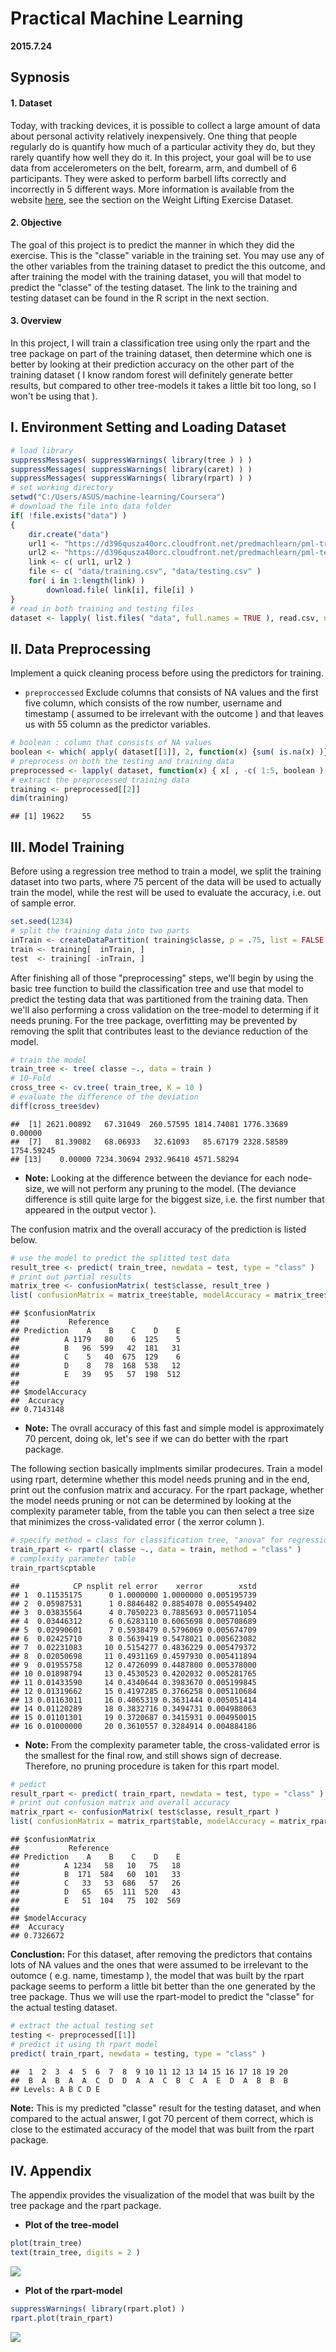 # Practical Machine Learning

**2015.7.24**

## Sypnosis

#### 1. Dataset

Today, with tracking devices, it is  possible to collect a large amount of data about personal activity relatively inexpensively. One thing that people regularly do is quantify how much of a particular activity they do, but they rarely quantify how well they do it. In this project, your goal will be to use data from accelerometers on the belt, forearm, arm, and dumbell of 6 participants. They were asked to perform barbell lifts correctly and incorrectly in 5 different ways. More information is available from the website [here](http://groupware.les.inf.puc-rio.br/har), see the section on the Weight Lifting Exercise Dataset. 

#### 2. Objective

The goal of this project is to predict the manner in which they did the exercise. This is the "classe" variable in the training set. You may use any of the other variables from the training dataset to predict the this outcome, and after training the model with the training dataset, you will that model to predict the "classe" of the testing dataset. The link to the training and testing dataset can be found in the R script in the next section.

#### 3. Overview

In this project, I will train a classification tree using only the rpart and the tree package on part of the training dataset, then determine which one is better by looking at their prediction accuracy on the other part of the training dataset ( I know random forest will definitely generate better results, but compared to other tree-models it takes a little bit too long, so I won't be using that ).  


## I. Environment Setting and Loading Dataset 


```r
# load library
suppressMessages( suppressWarnings( library(tree ) ) )
suppressMessages( suppressWarnings( library(caret) ) )
suppressMessages( suppressWarnings( library(rpart) ) )
# set working directory
setwd("C:/Users/ASUS/machine-learning/Coursera")
# download the file into data folder
if( !file.exists("data") )
{
    dir.create("data")
    url1 <- "https://d396qusza40orc.cloudfront.net/predmachlearn/pml-training.csv"
    url2 <- "https://d396qusza40orc.cloudfront.net/predmachlearn/pml-testing.csv"
    link <- c( url1, url2 )
    file <- c( "data/training.csv", "data/testing.csv" )
    for( i in 1:length(link) )
        download.file( link[i], file[i] )
}    
# read in both training and testing files
dataset <- lapply( list.files( "data", full.names = TRUE ), read.csv, na.strings = c( "NA", "" ) )      
```

## II. Data Preprocessing 

Implement a quick cleaning process before using the predictors for training.

- `preproccessed` Exclude columns that consists of NA values and the first five column, which consists of the row number, username and timestamp ( assumed to be irrelevant with the outcome ) and that leaves us with 55 column as the predictor variables.


```r
# boolean : column that consists of NA values  
boolean <- which( apply( dataset[[1]], 2, function(x) {sum( is.na(x) )} ) != 0 )
# preprocess on both the testing and training data
preprocessed <- lapply( dataset, function(x) { x[ , -c( 1:5, boolean ) ] } )
# extract the preprocessed training data
training <- preprocessed[[2]]
dim(training)
```

```
## [1] 19622    55
```

## III. Model Training

Before using a regression tree method to train a model, we split the training dataset into two parts, where 75 percent of the data will be used to actually train the model, while the rest will be used to evaluate the accuracy, i.e. out of sample error.  

```r
set.seed(1234)
# split the training data into two parts
inTrain <- createDataPartition( training$classe, p = .75, list = FALSE )
train <- training[  inTrain, ]
test  <- training[ -inTrain, ]
```

After finishing all of those "preprocessing" steps, we'll begin by using the basic tree function to build the classification tree and use that model to predict the testing data that was partitioned from the training data. Then we'll also performing a cross validation on the tree-model to determing if it needs pruning. For the tree package, overfitting may be prevented by removing the split that contributes least to the deviance reduction of the model.


```r
# train the model
train_tree <- tree( classe ~., data = train )
# 10-Fold
cross_tree <- cv.tree( train_tree, K = 10 )
# evaluate the difference of the deviation
diff(cross_tree$dev)
```

```
##  [1] 2621.00892   67.31049  260.57595 1814.74081 1776.33689    0.00000
##  [7]   81.39082   68.06933   32.61093   85.67179 2328.58589 1754.59245
## [13]    0.00000 7234.30694 2932.96410 4571.58294
```

- **Note:** Looking at the difference between the deviance for each node-size, we will not perform any pruning to the model. (The deviance difference is still quite large for the biggest size, i.e. the first number that appeared in the output vector ).

The confusion matrix and the overall accuracy of the prediction is listed below.


```r
# use the model to predict the splitted test data 
result_tree <- predict( train_tree, newdata = test, type = "class" )
# print out partial results
matrix_tree <- confusionMatrix( test$classe, result_tree )
list( confusionMatrix = matrix_tree$table, modelAccuracy = matrix_tree$overall["Accuracy"] )
```

```
## $confusionMatrix
##           Reference
## Prediction    A    B    C    D    E
##          A 1179   80    6  125    5
##          B   96  599   42  181   31
##          C    5   40  675  129    6
##          D    8   78  168  538   12
##          E   39   95   57  198  512
## 
## $modelAccuracy
##  Accuracy 
## 0.7143148
```

- **Note:** The ovrall accuracy of this fast and simple model is approximately 70 percent, doing ok, let's see if we can do better with the rpart package. 

The following section  basically implments similar prodecures. Train a model using rpart, determine whether this model needs pruning and in the end, print out the confusion matrix and accuracy. For the rpart package, whether the model needs pruning or not can be determined by looking at the complexity parameter table, from the table you can then select a tree size that minimizes the cross-validated error ( the xerror column ).


```r
# specify method = class for classification tree, "anova" for regression
train_rpart <- rpart( classe ~., data = train, method = "class" )
# complexity parameter table
train_rpart$cptable
```

```
##            CP nsplit rel error    xerror        xstd
## 1  0.11535175      0 1.0000000 1.0000000 0.005195739
## 2  0.05987531      1 0.8846482 0.8854078 0.005549402
## 3  0.03835564      4 0.7050223 0.7885693 0.005711054
## 4  0.03446312      6 0.6283110 0.6065698 0.005708689
## 5  0.02990601      7 0.5938479 0.5796069 0.005674709
## 6  0.02425710      8 0.5639419 0.5478021 0.005623082
## 7  0.02231083     10 0.5154277 0.4836229 0.005479372
## 8  0.02050698     11 0.4931169 0.4597930 0.005411894
## 9  0.01955758     12 0.4726099 0.4487800 0.005378000
## 10 0.01898794     13 0.4530523 0.4202032 0.005281765
## 11 0.01433590     14 0.4340644 0.3983670 0.005199845
## 12 0.01319662     15 0.4197285 0.3766258 0.005110684
## 13 0.01163011     16 0.4065319 0.3631444 0.005051414
## 14 0.01120289     18 0.3832716 0.3494731 0.004988063
## 15 0.01101301     19 0.3720687 0.3415931 0.004950015
## 16 0.01000000     20 0.3610557 0.3284914 0.004884186
```

- **Note:** From the complexity parameter table, the cross-validated error is the smallest for the final row, and still shows sign of decrease. Therefore, no pruning procedure is taken for this rpart model.


```r
# pedict
result_rpart <- predict( train_rpart, newdata = test, type = "class" )
# print out confusion matrix and overall accuracy
matrix_rpart <- confusionMatrix( test$classe, result_rpart )
list( confusionMatrix = matrix_rpart$table, modelAccuracy = matrix_rpart$overall["Accuracy"] )
```

```
## $confusionMatrix
##           Reference
## Prediction    A    B    C    D    E
##          A 1234   58   10   75   18
##          B  171  584   60  101   33
##          C   33   53  686   57   26
##          D   65   65  111  520   43
##          E   51  104   75  102  569
## 
## $modelAccuracy
##  Accuracy 
## 0.7326672
```

**Conclustion:** For this dataset, after removing the predictors that contains lots of NA values and the ones that were assumed to be irrelevant to the outomce ( e.g. name, timestamp ), the model that was built by the rpart package seems to perform a little bit better than the one generated by the tree package. Thus we will use the rpart-model to predict the "classe" for the actual testing dataset.


```r
# extract the actual testing set
testing <- preprocessed[[1]]
# predict it using th rpart model
predict( train_rpart, newdata = testing, type = "class" )
```

```
##  1  2  3  4  5  6  7  8  9 10 11 12 13 14 15 16 17 18 19 20 
##  B  A  B  A  A  C  D  D  A  A  C  B  C  A  E  D  A  B  B  B 
## Levels: A B C D E
```

**Note:** This is my predicted "classe" result for the testing dataset, and when compared to the actual answer, I got 70 percent of them correct, which is close to the estimated accuracy of the model that was built from the rpart package.

## IV. Appendix

The appendix provides the visualization of the model that was built by the tree package and the rpart package.

- **Plot of the tree-model**

```r
plot(train_tree)
text(train_tree, digits = 2 )
```

![](machine-learning_files/figure-html/unnamed-chunk-9-1.png) 

- **Plot of the rpart-model**

```r
suppressWarnings( library(rpart.plot) )
rpart.plot(train_rpart)
```

![](machine-learning_files/figure-html/unnamed-chunk-10-1.png) 



